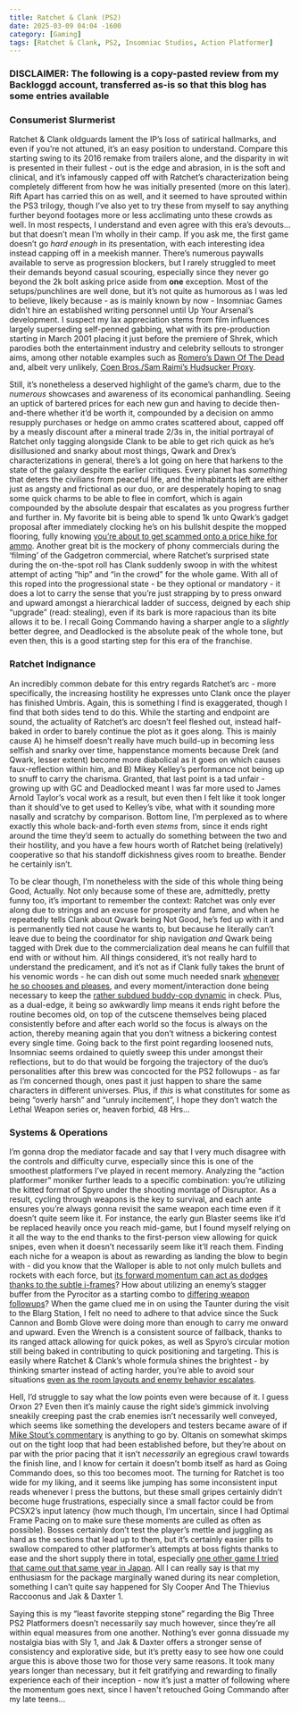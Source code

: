 ```yaml
---
title: Ratchet & Clank (PS2)
date: 2025-03-09 04:04 -1600
category: [Gaming]
tags: [Ratchet & Clank, PS2, Insomniac Studios, Action Platformer]
---
```


### DISCLAIMER: The following is a copy-pasted review from my Backloggd account, transferred as-is so that this blog has some entries available

### **Consumerist Slurmerist**

Ratchet & Clank oldguards lament the IP’s loss of satirical hallmarks, and even if you’re not attuned, it’s an easy position to understand. Compare this starting swing to its 2016 remake from trailers alone, and the disparity in wit is presented in their fullest - out is the edge and abrasion, in is the soft and clinical, and it’s infamously capped off with Ratchet’s characterization being completely different from how he was initially presented (more on this later). Rift Apart has carried this on as well, and it seemed to have sprouted within the PS3 trilogy, though I’ve also yet to try these from myself to say anything further beyond footages more or less acclimating unto these crowds as well. In most respects, I understand and even agree with this era’s devouts… but that doesn’t mean I’m wholly in their camp. If you ask me, the first game doesn’t go *hard enough* in its presentation, with each interesting idea instead capping off in a meekish manner. There’s numerous paywalls available to serve as progression blockers, but I rarely struggled to meet their demands beyond casual scouring, especially since they never go beyond the 2k bolt asking price aside from **one** exception. Most of the setups/punchlines are well done, but it’s not quite as humorous as I was led to believe, likely because - as is mainly known by now - Insomniac Games didn’t hire an established writing personnel until Up Your Arsenal’s development. I suspect my lax appreciation stems from film influences largely superseding self-penned gabbing, what with its pre-production starting in March 2001 placing it just before the premiere of Shrek, which parodies both the entertainment industry and celebrity sellouts to stronger aims, among other notable examples such as [Romero’s Dawn Of The Dead](https://www.americanpopularculture.com/journal/articles/fall_2002/harper.htm) and, albeit very unlikely, [Coen Bros./Sam Raimi’s Hudsucker Proxy](https://youtu.be/mg2N0dOb_jM?t=11). 

Still, it’s nonetheless a deserved highlight of the game’s charm, due to the *numerous* showcases and awareness of its economical panhandling. Seeing an uptick of bartered prices for each new gun and having to decide then-and-there whether it’d be worth it, compounded by a decision on ammo resupply purchases or hedge on ammo crates scattered about, capped off by a measly discount after a mineral trade 2/3s in, the initial portrayal of Ratchet only tagging alongside Clank to be able to get rich quick as he’s disillusioned and snarky about most things, Qwark and Drex’s characterizations in general, there’s a lot going on here that harkens to the state of the galaxy despite the earlier critiques. Every planet has *something* that deters the civilians from peaceful life, and the inhabitants left are either just as angsty and frictional as our duo, or are desperately hoping to snag some quick charms to be able to flee in comfort, which is again compounded by the absolute despair that escalates as you progress further and further in. My favorite bit is being able to spend 1k unto Qwark’s gadget proposal after immediately clocking he’s on his bullshit despite the mopped flooring, fully knowing [you’re about to get scammed onto a price hike for ammo](https://streamable.com/yboqk1). Another great bit is the mockery of phony commercials during the ‘filming’ of the Gadgetron commercial, where Ratchet’s surprised state during the on-the-spot roll has Clank suddenly swoop in with the whitest attempt of acting “hip” and “in the crowd” for the whole game. With all of this roped into the progressional state - be they optional or mandatory - it does a lot to carry the sense that you’re just strapping by to press onward and upward amongst a hierarchical ladder of success, deigned by each ship “upgrade” (read: stealing), even if its bark is more rapacious than its bite allows it to be. I recall Going Commando having a sharper angle to a *slightly* better degree, and Deadlocked is the absolute peak of the whole tone, but even then, this is a good starting step for this era of the franchise. 

### **Ratchet Indignance**

An incredibly common debate for this entry regards Ratchet’s arc - more specifically, the increasing hostility he expresses unto Clank once the player has finished Umbris. Again, this is something I find is exaggerated, though I find that both sides tend to do this. While the starting and endpoint are sound, the actuality of Ratchet’s arc doesn’t feel fleshed out, instead half-baked in order to barely continue the plot as it goes along. This is mainly cause A) he himself doesn’t really have much build-up in becoming less selfish and snarky over time, happenstance moments because Drek (and Qwark, lesser extent) become more diabolical as it goes on which causes faux-reflection within him, and B) Mikey Kelley’s performance not being up to snuff to carry the charisma. Granted, that last point is a tad unfair - growing up with GC and Deadlocked meant I was far more used to James Arnold Taylor’s vocal work as a result, but even then I felt like it took longer than it should’ve to get used to Kelley’s vibe, what with it sounding more nasally and scratchy by comparison. Bottom line, I’m perplexed as to where exactly this whole back-and-forth even *stems* from, since it ends right around the time they’d seem to actually do something between the two and their hostility, and you have a few hours worth of Ratchet being (relatively) cooperative so that his standoff dickishness gives room to breathe. Bender he certainly isn’t.

To be clear though, I’m nonetheless with the side of this whole thing being Good, Actually. Not only because some of these are, admittedly, pretty funny too, it’s important to remember the context: Ratchet was only ever along due to strings and an excuse for prosperity and fame, and when he repeatedly tells Clank about Qwark being Not Good, he’s fed up with it and is permanently tied not cause he wants to, but because he literally can’t leave due to being the coordinator for ship navigation *and* Qwark being tagged with Drek due to the commercialization deal means he can fulfill that end with or without him. All things considered, it’s not really hard to understand the predicament, and it’s not as if Clank fully takes the brunt of his venomic words - he can dish out some much needed snark [whenever he so chooses and pleases](https://i.postimg.cc/KGqD1N82/Base-Profile-2024-11-15-17-00-03-11-DVR-0001.png), and every moment/interaction done being necessary to keep the [rather subdued buddy-cop dynamic](https://www.gamesradar.com/we-made-a-four-page-manual-on-crate-stacking-ratchet-and-clanks-creators-on-the-lessons-of-their-15-year-success-story/) in check. Plus, as a dual-edge, it being so awkwardly limp means it ends right before the routine becomes old, on top of the cutscene themselves being placed consistently before and after each world so the focus is always on the action, thereby meaning again that you don’t witness a bickering contest every single time. Going back to the first point regarding loosened nuts, Insomniac seems ordained to quietly sweep this under amongst their reflections, but to do that would be forgoing the trajectory of the duo’s personalities after this brew was concocted for the PS2 followups - as far as I’m concerned though, ones past it just happen to share the same characters in different universes. Plus, if *this* is what constitutes for some as being “overly harsh” and “unruly incitement”, I hope they don’t watch the Lethal Weapon series or, heaven forbid, 48 Hrs…

### **Systems & Operations**

I’m gonna drop the mediator facade and say that I very much disagree with the controls and difficulty curve, especially since this is one of the smoothest platformers I’ve played in recent memory. Analyzing the “action platformer” moniker further leads to a specific combination: you’re utilizing the kitted format of Spyro under the shooting montage of Disruptor. As a result, cycling through weapons is the key to survival, and each ante ensures you’re always gonna revisit the same weapon each time even if it doesn’t quite seem like it. For instance, the early gun Blaster seems like it’d be replaced heavily once you reach mid-game, but I found myself relying on it all the way to the end thanks to the first-person view allowing for quick snipes, even when it doesn’t necessarily seem like it’ll reach them. Finding each niche for a weapon is about as rewarding as landing the blow to begin with - did you know that the Walloper is able to not only mulch bullets and rockets with each force, but [its forward momentum can act as dodges thanks to the subtle i-frames](https://streamable.com/g4zu9f)? How about utilizing an enemy’s stagger buffer from the Pyrocitor as a starting combo to [differing weapon followups](https://streamable.com/lrkiq0)? When the game clued me in on using the Taunter during the visit to the Blarg Station, I felt no need to adhere to that advice since the Suck Cannon and Bomb Glove were doing more than enough to carry me onward and upward. Even the Wrench is a consistent source of fallback, thanks to its ranged attack allowing for quick pokes, as well as Spyro’s circular motion still being baked in contributing to quick positioning and targeting. This is easily where Ratchet & Clank’s whole formula shines the brightest - by thinking smarter instead of acting harder, you’re able to avoid sour situations [even as the room layouts and enemy behavior escalates](https://streamable.com/otivnq). 

Hell, I’d struggle to say what the low points even were because of it. I guess Orxon 2? Even then it’s mainly cause the right side’s gimmick involving sneakily creeping past the crab enemies isn’t necessarily well conveyed, which seems like something the developers and testers became aware of if [Mike Stout’s commentary](https://youtube.com/playlist?list=PLWAmSaDRzvF1nbOe4dNgEmD3eWeyT5g--) is anything to go by. Oltanis on somewhat skimps out on the tight loop that had been established before, but they’re about on par with the prior pacing that it isn’t *necessarily* an egregious crawl towards the finish line, and I know for certain it doesn’t bomb itself as hard as Going Commando does, so this too becomes moot. The turning for Ratchet is too wide for my liking, and it seems like jumping has some inconsistent input reads whenever I press the buttons, but these small gripes certainly didn’t become huge frustrations, especially since a small factor could be from PCSX2’s input latency (how much though, I’m uncertain, since I had Optimal Frame Pacing on to make sure these moments are culled as often as possible). Bosses certainly don’t test the player’s mettle and juggling as hard as the sections that lead up to them, but it’s certainly easier pills to swallow compared to other platformer’s attempts at boss fights thanks to ease and the short supply there in total, especially [one other game I tried that came out that same year in Japan](https://backloggd.com/u/BlazingWaters/review/964000/). All I can really say is that my enthusiasm for the package marginally waned during its near completion, something I can’t quite say happened for Sly Cooper And The Thievius Raccoonus and Jak & Daxter 1. 

Saying this is my “least favorite stepping stone” regarding the Big Three PS2 Platformers doesn’t necessarily say much however, since they’re all within equal measures from one another. Nothing’s ever gonna dissuade my nostalgia bias with Sly 1, and Jak & Daxter offers a stronger sense of consistency and explorative side, but it’s pretty easy to see how one could argue this is above those two for those very same reasons. It took many years longer than necessary, but it felt gratifying and rewarding to finally experience each of their inception - now it’s just a matter of following where the momentum goes next, since I haven't retouched Going Commando after my late teens... 